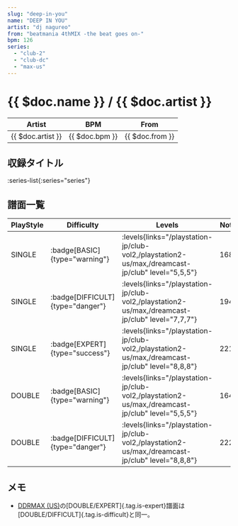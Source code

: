 ```yaml
---
slug: "deep-in-you"
name: "DEEP IN YOU"
artist: "dj nagureo"
from: "beatmania 4thMIX -the beat goes on-"
bpm: 126
series:
  - "club-2"
  - "club-dc"
  - "max-us"
---
```


# {{ $doc.name }} / {{ $doc.artist }}

|Artist|BPM|From|
|------|---|----|
|{{ $doc.artist }}|{{ $doc.bpm }}|{{ $doc.from }}|

## 収録タイトル

:series-list{:series="series"}

## 譜面一覧

|PlayStyle|Difficulty|Levels|Notes|Movie|
|---------|----------|------|-----|-----|
|SINGLE| :badge[BASIC]{type="warning"}| :levels{links="/playstation-jp/club-vol2,/playstation2-us/max,/dreamcast-jp/club" level="5,5,5"}|168/0||
|SINGLE| :badge[DIFFICULT]{type="danger"}| :levels{links="/playstation-jp/club-vol2,/playstation2-us/max,/dreamcast-jp/club" level="7,7,7"}|194/0||
|SINGLE| :badge[EXPERT]{type="success"}| :levels{links="/playstation-jp/club-vol2,/playstation2-us/max,/dreamcast-jp/club" level="8,8,8"}|221/0||
|DOUBLE| :badge[BASIC]{type="warning"}| :levels{links="/playstation-jp/club-vol2,/playstation2-us/max,/dreamcast-jp/club" level="5,5,5"}|164/0||
|DOUBLE| :badge[DIFFICULT]{type="danger"}| :levels{links="/playstation-jp/club-vol2,/playstation2-us/max,/dreamcast-jp/club" level="8,8,8"}|222/0||

## メモ

- [DDRMAX (US)](/series/max-us)の[DOUBLE/EXPERT]{.tag.is-expert}譜面は[DOUBLE/DIFFICULT]{.tag.is-difficult}と同一。
